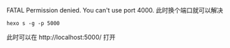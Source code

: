 FATAL Permission denied. You can't use port 4000.
此时换个端口就可以解决
```shell
hexo s -g -p 5000
```
此时可以在 http://localhost:5000/ 打开
